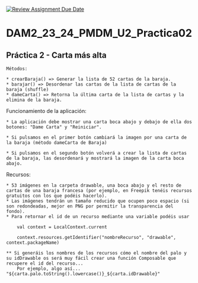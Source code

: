 [![Review Assignment Due Date](https://classroom.github.com/assets/deadline-readme-button-24ddc0f5d75046c5622901739e7c5dd533143b0c8e959d652212380cedb1ea36.svg)](https://classroom.github.com/a/A9eK7Esk)
# DAM2_23_24_PMDM_U2_Practica02

## Práctica 2 - Carta más alta

	
	Métodos:
	
	* crearBaraja() => Generar la lista de 52 cartas de la baraja.
	* barajar() => Desordenar las cartas de la lista de cartas de la baraja (shuffle)
	* dameCarta() => Retorna la última carta de la lista de cartas y la elimina de la baraja.

Funcionamiento de la aplicación:

	* La aplicación debe mostrar una carta boca abajo y debajo de ella dos botones: "Dame Carta" y "Reiniciar".

	* Si pulsamos en el primer botón cambiará la imagen por una carta de la baraja (método dameCarta de Baraja)

	* Si pulsamos en el segundo botón volverá a crear la lista de cartas de la baraja, las desordenará y mostrará la imagen de la carta boca abajo.

Recursos:

	* 53 imágenes en la carpeta drawable, una boca abajo y el resto de cartas de una baraja francesa (por ejemplo, en Freepik tenéis recursos gratuitos con los que podéis hacerlo).
	* Las imágenes tendrán un tamaño reducido que ocupen poco espacio (si son redondeadas, mejor en PNG por permitir la transparencia del fondo).
	* Para retornar el id de un recurso mediante una variable podéis usar 
	
	    val context = LocalContext.current

		context.resources.getIdentifier("nombreRecurso", "drawable", context.packageName)

	** Si generáis los nombres de los recursos cómo el nombre del palo y su idDrawable os será muy fácil crear una función Composable que recupere el id del recurso...
		Por ejemplo, algo así... "${carta.palo.toString().lowercase()}_${carta.idDrawable}"
